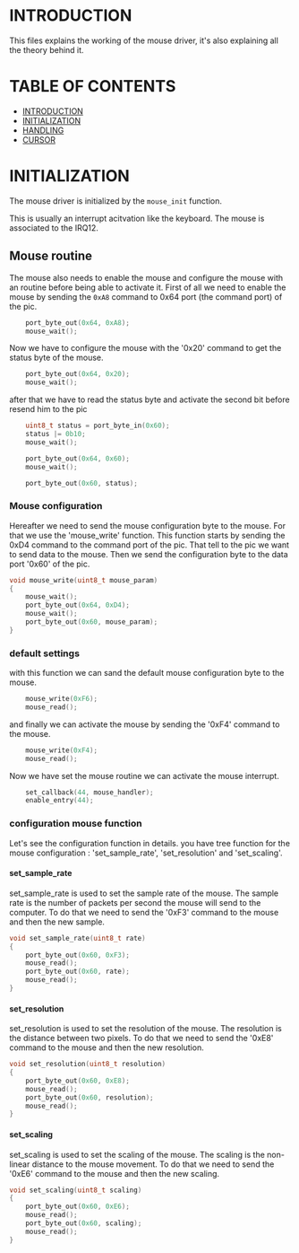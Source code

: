 # INTRODUCTION <a name="introduction"></a>

This files explains the working of the mouse driver, it's also explaining 
all the theory behind it.

# TABLE OF CONTENTS

- [INTRODUCTION](#introduction)
- [INITIALIZATION](#initialization)
- [HANDLING](#handling)
- [CURSOR](#cursor)

# INITIALIZATION <a name="initialization"></a>

The mouse driver is initialized by the `mouse_init` function.

This is usually an interrupt acitvation like the keyboard. The mouse is 
associated to the IRQ12.

## Mouse routine

The mouse also needs to enable the mouse and configure the mouse with an 
routine before being able to activate it. 
First of all we need to enable the mouse by sending the `0xA8` command to 
0x64 port (the command port) of the pic.
```c
    port_byte_out(0x64, 0xA8);
    mouse_wait();
```
Now we have to configure the mouse with the '0x20' command to get the status 
byte of the mouse.
```c
    port_byte_out(0x64, 0x20);
    mouse_wait();
```

after that we have to read the status byte and activate the second bit 
before resend him to the pic
```c
    uint8_t status = port_byte_in(0x60);
    status |= 0b10;
    mouse_wait();

    port_byte_out(0x64, 0x60);
    mouse_wait();

    port_byte_out(0x60, status);
```

### Mouse configuration

Hereafter we need to send the mouse configuration byte to the mouse. For 
that we use the 'mouse_write' function. This function starts by sending the 
0xD4 command to the command port of the pic. That tell to the pic we want to 
send data to the mouse. Then we send the configuration byte to the data port 
'0x60' of the pic.
```c
void mouse_write(uint8_t mouse_param)
{
    mouse_wait();
    port_byte_out(0x64, 0xD4);
    mouse_wait();
    port_byte_out(0x60, mouse_param);
}
```

### default settings

with this function we can sand the default mouse configuration byte to the 
mouse.
```c
    mouse_write(0xF6);
    mouse_read();
```
and finally we can activate the mouse by sending the '0xF4' command to the
mouse.
```c
    mouse_write(0xF4);
    mouse_read();
```
Now we have set the mouse routine we can activate the mouse interrupt. 
```c
    set_callback(44, mouse_handler);
    enable_entry(44);
```

### configuration mouse function

Let's see the configuration function in details. you have tree function for 
the mouse configuration : 'set_sample_rate', 'set_resolution' and 'set_scaling'.

#### set_sample_rate

set_sample_rate is used to set the sample rate of the mouse. The sample rate 
is the number of packets per second the mouse will send to the computer. To 
do that we need to send the '0xF3' command to the mouse and then the new sample.
```c
void set_sample_rate(uint8_t rate)
{
    port_byte_out(0x60, 0xF3);
    mouse_read();
    port_byte_out(0x60, rate);
    mouse_read();
}
```

#### set_resolution

set_resolution is used to set the resolution of the mouse. The resolution is 
the distance between two pixels. To do that we need to send the '0xE8' 
command to the mouse and then the new resolution.
```c
void set_resolution(uint8_t resolution)
{
    port_byte_out(0x60, 0xE8);
    mouse_read();
    port_byte_out(0x60, resolution);
    mouse_read();
}
```

#### set_scaling

set_scaling is used to set the scaling of the mouse. The scaling is the 
non-linear distance to the mouse movement. To do that we need to send the 
'0xE6' command to the mouse and then the new scaling.
```c
void set_scaling(uint8_t scaling)
{
    port_byte_out(0x60, 0xE6);
    mouse_read();
    port_byte_out(0x60, scaling);
    mouse_read();
}
```
